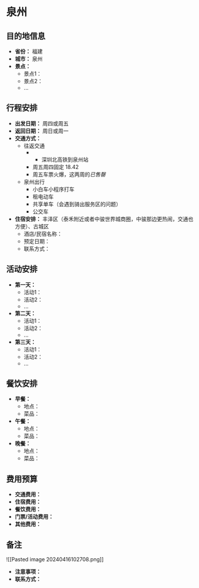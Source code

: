 # 泉州

## 目的地信息

- **省份：** 福建
- **城市：** 泉州
- **景点：**
  - 景点1：
  - 景点2：
  - ...

## 行程安排

- **出发日期：** 周四或周五
- **返回日期：**  周日或周一
- **交通方式：** 
	- 往返交通
		- - 深圳北高铁到泉州站
		- 周五周四固定 18.42
		- 周五车票火爆，这两周的*已售罄*
	- 泉州出行
		- 小白车小程序打车
		- 租电动车
		- 共享单车（会遇到骑出服务区的问题）
		- 公交车
- **住宿安排：** 丰泽区（泰禾附近或者中骏世界城商圈，中骏那边更热闹，交通也方便）、古城区
  - 酒店/民宿名称：
  - 预定日期：
  - 联系方式：

## 活动安排

- **第一天：**
  - 活动1：
  - 活动2：
  - ...
- **第二天：**
  - 活动1：
  - 活动2：
  - ...
- **第三天：**
  - 活动1：
  - 活动2：
  - ...

## 餐饮安排

- **早餐：**
  - 地点：
  - 菜品：
- **午餐：**
  - 地点：
  - 菜品：
- **晚餐：**
  - 地点：
  - 菜品：

## 费用预算

- **交通费用：**
- **住宿费用：**
- **餐饮费用：**
- **门票/活动费用：**
- **其他费用：**

## 备注
![[Pasted image 20240416102708.png]]
- **注意事项：**
- **联系方式：**
